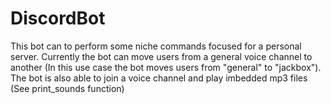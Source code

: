 # DiscordBot

This bot can to perform some niche commands focused for a personal server.
Currently the bot can move users from a general voice channel to another (In this use case the bot moves users from "general" to "jackbox"). The bot is also able to join a voice channel and play imbedded mp3 files (See print_sounds function)

